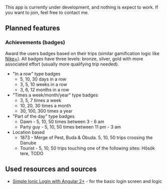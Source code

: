 This app is currently under development, and nothing is expect to work. If you want to join, feel free to contact me.

## Planned features
### Achievements (badges)
Award the users badges based on their trips (similar gamification logic like [Nike+](http://howtonike.blogspot.com/2012/12/nike-trophies-collection.html)). All badges have three levels: bronze, silver, gold with more associated effort (usually more qualifying trip needed).

* "In a row" type badges
  * 5, 10, 30 days in a row
  * 3, 5, 10 weeks in a row
  * 3, 6, 12 months in a row
* "Times a week/month/year" type badges
  * 3, 5, 7 times a week
  * 10, 20, 30 times a month
  * 30, 100, 300 times a year
* "Part of the day" type badges
  * Dawn - 5, 10, 50 times between 3 - 6 am
  * Party guy - 5, 10, 50 times between 11 pm - 3 am
* Location based
  * 1873 - Merge of Pest, Buda & Óbuda. 5, 10, 50 trips crossing the Danube
  * Tourist - 5, 10, 50 trips touching one of the following sites: Hősök tere, TODO


## Used resources and sources

* [Simple Ionic Login with Angular 2+](https://devdactic.com/login-ionic-2/) - for the basic login screen and logic
